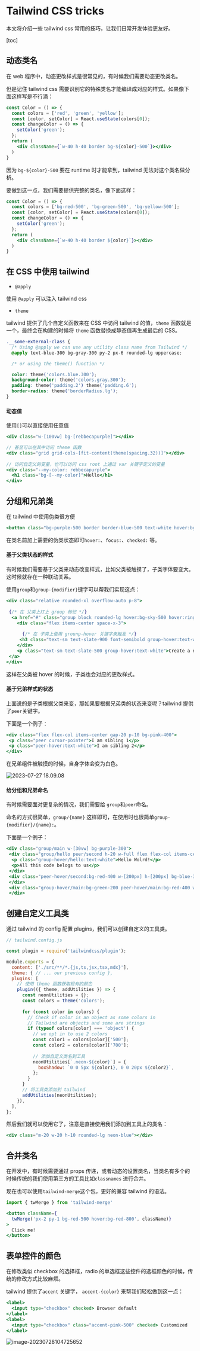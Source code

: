 # Tailwind CSS tricks

本文将介绍一些 tailwind css 常用的技巧，让我们日常开发体验更友好。

[toc]

## 动态类名

在 web 程序中，动态更改样式是很常见的，有时候我们需要动态更改类名。

但是记住 tailwind css 需要识别它的特殊类名才能编译成对应的样式。如果像下面这样写是不行滴：

```jsx
const Color = () => {
  const colors = ['red', 'green', 'yellow'];
  const [color, setColor] = React.useState(colors[0]);
  const changeColor = () => {
    setColor('green');
  };
  return (
    <div className={`w-40 h-40 border bg-${color}-500`}></div>
  )
}
```

因为 `bg-${color}-500` 要在 runtime 时才能拿到，tailwind 无法对这个类名做分析。

要做到这一点，我们需要提供完整的类名，像下面这样：

```jsx
const Color = () => {
  const colors = ['bg-red-500', 'bg-green-500', 'bg-yellow-500'];
  const [color, setColor] = React.useState(colors[0]);
  const changeColor = () => {
    setColor('green');
  };
  return (
    <div className={`w-40 h-40 border ${color}`}></div>
  )
}
```

## 在 CSS 中使用 tailwind

- `@apply` 

使用 `@apply` 可以注入 tailwind css

- `theme`

tailwind 提供了几个自定义函数来在 CSS 中访问 tailwind 的值，`theme` 函数就是一个，最终会在构建的时候将 `theme` 函数替换成静态值再生成最后的 CSS。

```css
.__some-external-class {
  /* Using @apply we can use any utility class name from Tailwind */
  @apply text-blue-300 bg-gray-300 py-2 px-6 rounded-lg uppercase;

  /* or using the theme() function */

  color: theme('colors.blue.300');
  background-color: theme('colors.gray.300');
  padding: theme('padding.2') theme('padding.6');
  border-radius: theme('borderRadius.lg');
}
```

#### 动态值

使用`[]`可以直接使用任意值

```jsx
<div class="w-[100vw] bg-[rebbecapurple]"></div>

// 甚至可以在其中访问 theme 函数
<div class="grid grid-cols-[fit-content(theme(spacing.32))]"></div>
 
// 访问自定义的变量，也可以访问 css root 上通过 var 关键字定义的变量
<div class="--my-color: rebbecapurple">
  <h1 class="bg-[--my-color]">Hello</h1>
</div>
```

## 分组和兄弟类

在 tailwind 中使用伪类很方便

```jsx
<button class="bg-purple-500 border border-blue-500 text-white hover:bg-purple-800 hover:border-blue-200 hover:text-gray-200">Click me!</button>
```

在类名前加上需要的伪类状态即可`hover:`、`focus:`、`checked:` 等。

#### 基于父类状态的样式

有时候我们需要基于父类来动态改变样式，比如父类被触摸了，子类字体要变大。这时候就存在一种联动关系。

使用`group`和`group-{modifier}`键字可以帮我们实现这点：

```jsx
<div class="relative rounded-xl overflow-auto p-8">
  
 {/* 在 父类上打上 group 标记 */}
  <a href="#" class="group block rounded-lg hover:bg-sky-500 hover:ring-sky-500">
    <div class="flex items-center space-x-3">
      
      {/* 在 子类上使用 grounp-hover 关键字来触发 */}
     <h3 class="text-sm text-slate-900 font-semibold group-hover:text-white">New project</h3>
    </div>
    <p class="text-sm text-slate-500 group-hover:text-white">Create a new project from a variety of starting templates.</p>
 </a>
</div>
```

这样在父类被 hover 的时候，子类也会对应的更改样式。

#### 基于兄弟样式的状态

上面说的是子类根据父类来变，那如果要根据兄弟类的状态来变呢？tailwind 提供了`peer`关键字。

下面是一个例子：

```jsx
<div class="flex flex-col items-center gap-20 p-10 bg-pink-400">
 <p class="peer cursor-pointer">I am sibling 1</p>
 <p class="peer-hover:text-white">I am sibling 2</p>
</div>
```

在兄弟组件被触摸的时候，自身字体会变为白色。

![2023-07-27 18.09.08](https://liaoyk-markdown.oss-cn-hangzhou.aliyuncs.com/markdownImg_2023/2023-07-27%2018.09.08.gif?x-oss-process=image/resize,w_600,m_lfit) 

#### 给分组和兄弟命名

有时候需要面对更复杂的情况，我们需要给 `group`和`peer`命名。

命名的方式很简单，`group/{name}` 这样即可，在使用时也很简单`group-{modifier}/{name}:`。

下面是一个例子：

```jsx
<div class="group/main w-[30vw] bg-purple-300">
 <div class="group/hello peer/second h-20 w-full flex flex-col items-center justify-around">
  <p class="group-hover/hello:text-white">Hello Wolrd!</p>
  <p>All this code belogs to us</p>
 </div>
 <div class="peer-hover/second:bg-red-400 w-[200px] h-[200px] bg-blue-300">
 </div>
 <div class="group-hover/main:bg-green-200 peer-hover/main:bg-red-400 w-[200px] h-[200px] bg-orange-300">
 </div>
```

## 创建自定义工具类

通过 tailwind 的 config 配置 plugins，我们可以创建自定义的工具类。

```js
// tailwind.config.js

const plugin = require('tailwindcss/plugin');

module.exports = {
  content: ['./src/**/*.{js,ts,jsx,tsx,mdx}'],
  theme: { // ... our previous config },
  plugins: [
    // 使用 theme 函数获取现有的颜色
    plugin(({ theme, addUtilities }) => {
      const neonUtilities = {};
      const colors = theme('colors');
      
      for (const color in colors) {
        // Check if color is an object as some colors in
        // Tailwind are objects and some are strings
        if (typeof colors[color] === 'object') {
          // we opt in to use 2 colors 
          const color1 = colors[color]['500'];
          const color2 = colors[color]['700'];
          
          // 添加自定义类名到工具
          neonUtilities[`.neon-${color}`] = {
            boxShadow: `0 0 5px ${color1}, 0 0 20px ${color2}`,
          };
        }
      }
      // 将工具类添加到 tailwind
      addUtilities(neonUtilities);
    }),
  ],
};
```

然后我们就可以使用它了，注意是直接使用我们添加到工具上的类名：

```jsx
<div class="m-20 w-20 h-10 rounded-lg neon-blue"></div>
```

## 合并类名

在开发中，有时候需要通过 props 传递，或者动态的设置类名，当类名有多个的时候传统的我们使用第三方的工具比如`classnames` 进行合并。

现在也可以使用`tailwind-merge`这个包，更好的兼容 tailwind 的语法。

```jsx
import { twMerge } from 'tailwind-merge'

<button className={
  twMerge('px-2 py-1 bg-red-500 hover:bg-red-800', className)}
>
  Click me!
</button>
```

## 表单控件的颜色

在修改类似 checkbox 的选择框，radio 的单选框这些控件的选框颜色的时候，传统的修改方式比较麻烦。

tailwind 提供了`accent` 关键字， `accent-{color}` 来帮我们轻松做到这一点：

```jsx
<label>
  <input type="checkbox" checked> Browser default
</label>
<label>
  <input type="checkbox" class="accent-pink-500" checked> Customized
</label>
```

![image-20230728104725652](https://liaoyk-markdown.oss-cn-hangzhou.aliyuncs.com/markdownImg_2023/image-20230728104725652.png?x-oss-process=image/resize,w_400,m_lfit) 